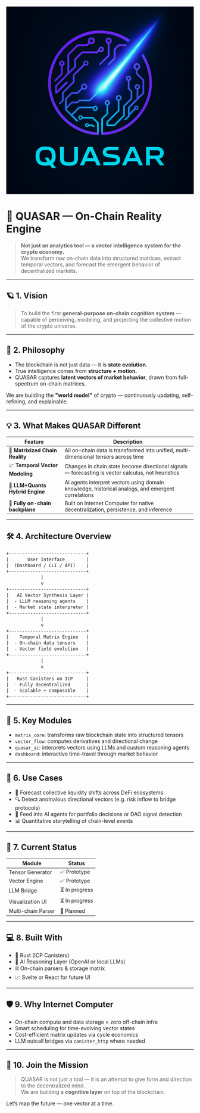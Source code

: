 ![](https://raw.githubusercontent.com/metasmile/quasar/refs/heads/main/quasar_logo.png)


# 🌌 QUASAR — On-Chain Reality Engine

> **Not just an analytics tool — a vector intelligence system for the crypto economy.**  
We transform raw on-chain data into structured matrices, extract temporal vectors, and forecast the emergent behavior of decentralized markets.

---

## 🪐 1. Vision

> To build the first **general-purpose on-chain cognition system** — capable of perceiving, modeling, and projecting the collective motion of the crypto universe.

---

## 🧠 2. Philosophy

- The blockchain is not just data — it is **state evolution.**  
- True intelligence comes from **structure + motion.**  
- QUASAR captures **latent vectors of market behavior**, drawn from full-spectrum on-chain matrices.  

We are building the **"world model"** of crypto — continuously updating, self-refining, and explainable.

---

## 💡 3. What Makes QUASAR Different

| Feature | Description |
|--------|-------------|
| 🧬 **Matrixized Chain Reality** | All on-chain data is transformed into unified, multi-dimensional tensors across time |
| 📈 **Temporal Vector Modeling** | Changes in chain state become directional signals — forecasting is vector calculus, not heuristics |
| 🧠 **LLM+Quants Hybrid Engine** | AI agents interpret vectors using domain knowledge, historical analogs, and emergent correlations |
| 🚀 **Fully on-chain backplane** | Built on Internet Computer for native decentralization, persistence, and inference |

---

## 🛠️ 4. Architecture Overview

```
+-----------------------------+
|       User Interface        |
|  (Dashboard / CLI / API)    |
+-----------------------------+
             |
             v
+-----------------------------+
|   AI Vector Synthesis Layer |
|  - LLLM reasoning agents    |
|  - Market state interpreter |
+-----------------------------+
             |
             v
+-----------------------------+
|    Temporal Matrix Engine   |
|  - On-chain data tensors    |
|  - Vector field evolution   |
+-----------------------------+
             |
             v
+-----------------------------+
|   Rust Canisters on ICP     |
|  - Fully decentralized      |
|  - Scalable + composable    |
+-----------------------------+
```

---

## 🔬 5. Key Modules

- `matrix_core`: transforms raw blockchain state into structured tensors  
- `vector_flow`: computes derivatives and directional change  
- `quasar_ai`: interprets vectors using LLMs and custom reasoning agents  
- `dashboard`: interactive time-travel through market behavior

---

## 🔮 6. Use Cases

- 📡 Forecast collective liquidity shifts across DeFi ecosystems  
- 🔍 Detect anomalous directional vectors (e.g. risk inflow to bridge protocols)  
- 🧠 Feed into AI agents for portfolio decisions or DAO signal detection  
- 📊 Quantitative storytelling of chain-level events

---

## 🧪 7. Current Status

| Module            | Status       |
|-------------------|--------------|
| Tensor Generator  | ✅ Prototype  |
| Vector Engine     | ✅ Prototype  |
| LLM Bridge        | ⏳ In progress |
| Visualization UI  | ⏳ In progress |
| Multi-chain Parser| 🚧 Planned   |

---

## 💻 8. Built With

- 🦀 Rust (ICP Canisters)  
- 🧠 AI Reasoning Layer (OpenAI or local LLMs)  
- ⛓️ On-chain parsers & storage matrix  
- 📈 Svelte or React for future UI  

---

## 🛡️ 9. Why Internet Computer

- On-chain compute and data storage = zero off-chain infra  
- Smart scheduling for time-evolving vector states  
- Cost-efficient matrix updates via cycle economics  
- LLM outcall bridges via `canister_http` where needed

---

## 🧠 10. Join the Mission

> QUASAR is not just a tool — it is an attempt to give form and direction to the decentralized mind.  
We are building a **cognitive layer** on top of the blockchain.

Let’s map the future — one vector at a time.
 
